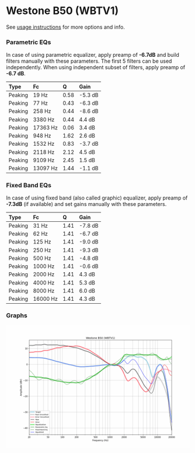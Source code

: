 # Westone B50 (WBTV1)
See [usage instructions](https://github.com/jaakkopasanen/AutoEq#usage) for more options and info.

### Parametric EQs
In case of using parametric equalizer, apply preamp of **-6.7dB** and build filters manually
with these parameters. The first 5 filters can be used independently.
When using independent subset of filters, apply preamp of **-6.7 dB**.

| Type    | Fc       |    Q | Gain    |
|:--------|:---------|:-----|:--------|
| Peaking | 19 Hz    | 0.58 | -5.3 dB |
| Peaking | 77 Hz    | 0.43 | -6.3 dB |
| Peaking | 258 Hz   | 0.44 | -8.6 dB |
| Peaking | 3380 Hz  | 0.44 | 4.4 dB  |
| Peaking | 17363 Hz | 0.06 | 3.4 dB  |
| Peaking | 948 Hz   | 1.62 | 2.6 dB  |
| Peaking | 1532 Hz  | 0.83 | -3.7 dB |
| Peaking | 2118 Hz  | 2.12 | 4.5 dB  |
| Peaking | 9109 Hz  | 2.45 | 1.5 dB  |
| Peaking | 13097 Hz | 1.44 | -1.1 dB |

### Fixed Band EQs
In case of using fixed band (also called graphic) equalizer, apply preamp of **-7.3dB**
(if available) and set gains manually with these parameters.

| Type    | Fc       |    Q | Gain    |
|:--------|:---------|:-----|:--------|
| Peaking | 31 Hz    | 1.41 | -7.8 dB |
| Peaking | 62 Hz    | 1.41 | -6.7 dB |
| Peaking | 125 Hz   | 1.41 | -9.0 dB |
| Peaking | 250 Hz   | 1.41 | -9.3 dB |
| Peaking | 500 Hz   | 1.41 | -4.8 dB |
| Peaking | 1000 Hz  | 1.41 | -0.6 dB |
| Peaking | 2000 Hz  | 1.41 | 4.3 dB  |
| Peaking | 4000 Hz  | 1.41 | 5.3 dB  |
| Peaking | 8000 Hz  | 1.41 | 6.0 dB  |
| Peaking | 16000 Hz | 1.41 | 4.3 dB  |

### Graphs
![](./Westone%20B50%20(WBTV1).png)